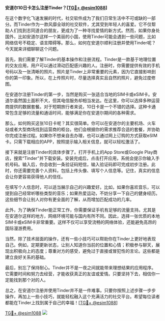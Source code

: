**安道尔10日卡怎么注册Tinder？[[TG💪+ @esim1088](https://t.me/s/esim1088)]**

在这个数字化飞速发展的时代，社交软件成为了我们日常生活中不可或缺的一部分。而Tinder作为一款风靡全球的社交软件，尤其受到年轻人的喜爱。它不仅帮助人们找到志同道合的朋友，更成为了一种寻找爱情的新方式。然而，如果你身处国外，比如安道尔这样一个美丽的小国，使用Tinder可能会遇到一些问题，比如网络信号不稳定、语言障碍等。那么，如何在安道尔顺利注册并使用Tinder呢？今天就来详细聊聊这个问题。

首先，我们需要了解Tinder的基本操作和注册流程。Tinder是一款基于地理位置的交友应用，用户可以通过滑动匹配感兴趣的人。注册时，你需要提供有效的手机号码以及一张清晰的照片。照片是Tinder上非常重要的元素，因为它直接影响到你的第一印象。所以，在上传照片时，尽量选择真实且自然的照片，避免过度修图。

在安道尔注册Tinder的第一步，当然是购买一张适合当地的SIM卡或eSIM卡。安道尔虽然国土面积不大，但其电信服务却相当发达。在这里，你可以选择多种运营商提供的数据套餐。对于短期旅行者来说，10日卡是一个不错的选择。这种卡通常包含足够的流量和通话时间，能够满足你在安道尔期间的各种需求。

那么，如何购买这张10日卡呢？其实很简单。你可以在安道尔的主要机场、火车站或者大型商场找到运营商的柜台。他们会根据你的需求推荐合适的套餐，并协助你完成注册过程。如果你不想亲自去办理，也可以通过网上订购的方式获取eSIM卡。只需下载相应的APP，按照提示输入相关信息，就可以轻松激活了。

接下来就是注册Tinder的具体步骤了。打开手机上的App Store或Google Play商店，搜索“Tinder”并下载安装。安装完成后，点击打开应用，系统会提示你输入手机号码。输入后，你会收到一条验证码短信，输入验证码即可完成初步注册。此时，你还需要完善个人资料，包括上传头像、填写个人信息等。记住，真实的信息会让你更容易获得他人的信任。

在填写个人信息时，可以适当展示自己的兴趣爱好。比如，如果你喜欢音乐，可以提到自己经常听哪些类型的音乐；如果热爱运动，不妨分享一下自己的健身经历。这些细节会让别人对你有更全面的了解，从而增加匹配成功的几率。

此外，为了确保Tinder能正常工作，你需要保证手机有足够的流量支持。尤其是在安道尔这样的地方，网络环境可能与国内有所不同。因此，选择一张优质的本地SIM卡或eSIM卡非常重要。这样不仅可以享受流畅的网络体验，还能避免高昂的国际漫游费用。

当然，除了技术层面的操作，还有一些小技巧可以帮助你在Tinder上更好地表现自己。例如，定期更新状态，让别人知道你当前的位置和心情；积极参与聊天，展现出积极向上的态度；尊重对方的感受，避免过于直接或冒犯性的言论。这些都是建立良好关系的基础。

最后，别忘了保持耐心。Tinder并不是一夜之间就能带来理想结果的应用程序。它需要时间和努力去经营，才能收获真正的友谊或爱情。只要坚持下去，相信你一定能找到那个对的人。

总之，在安道尔注册并使用Tinder并不是一件难事。只要你按照上述步骤一步步操作，再加上一些小技巧，就能轻松融入这个充满活力的社交平台。希望每位读者都能在Tinder上找到属于自己的幸福！[[TG💪+ @esim1088](https://t.me/s/esim1088)]

[TG💪+ @esim1088](https://t.me/s/esim1088) ![](https://i.postimg.cc/4NQfJmqS/Snipaste-2025-05-13-00-14-12.png)